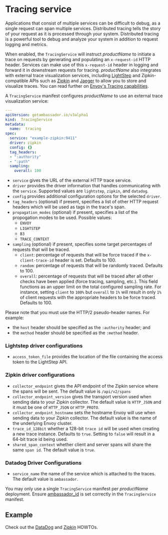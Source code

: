 # Tracing service

Applications that consist of multiple services can be difficult to debug, as a single request can span multiple services. Distributed tracing tells the story of your request as it is processed through your system. Distributed tracing is a powerful tool to debug and analyze your system in addition to request logging and metrics.

When enabled, the `TracingService` will instruct $productName$ to initiate a trace on requests by generating and populating an `x-request-id` HTTP header. Services can make use of this `x-request-id` header in logging and forward it in downstream requests for tracing. $productName$ also integrates with external trace visualization services, including [LightStep](https://lightstep.com/) and Zipkin-compatible APIs such as [Zipkin](https://zipkin.io/) and [Jaeger](https://github.com/jaegertracing/) to allow you to store and visualize traces. You can read further on [Envoy's Tracing capabilities](https://www.envoyproxy.io/docs/envoy/v1.10.0/intro/arch_overview/tracing).

A `TracingService` manifest configures $productName$ to use an external trace visualization service:

```yaml
---
apiVersion: getambassador.io/v3alpha1
kind:  TracingService
metadata:
  name:  tracing
spec:
  service: "example-zipkin:9411"
  driver: zipkin
  config: {}
  tag_headers:
  - ":authority"
  - ":path"
  sampling:
    overall: 100
```

- `service` gives the URL of the external HTTP trace service.
- `driver` provides the driver information that handles communicating with the `service`. Supported values are `lightstep`, `zipkin`, and `datadog`.
- `config` provides additional configuration options for the selected `driver`.
- `tag_headers` (optional) if present, specifies a list of other HTTP request headers which will be used as tags in the trace's span.
- `propagation_modes` (optional) if present, specifies a list of the propogation modes to be used. Possible values:
  - `ENVOY`
  - `LIGHTSTEP`
  - `B3`
  - `TRACE_CONTEXT`
- `sampling` (optional) if present, specifies some target percentages of requests that will be traced.
  - `client`: percentage of requests that will be force traced if the `x-client-trace-id` header is set. Defaults to 100.
  - `random`: percentage of requests that will be randomly traced. Defaults to 100.
  - `overall`: percentage of requests that will be traced after all other checks have been applied (force tracing, sampling, etc.).
  This field functions as an upper limit on the total configured sampling rate. For instance, setting `client`
  to `100%` but `overall` to `1%` will result in only `1%` of client requests with the appropriate headers to be force
  traced. Defaults to 100.


Please note that you must use the HTTP/2 pseudo-header names. For example:

- the `host` header should be specified as the `:authority` header; and
- the `method` header should be specified as the `:method` header.

### Lightstep driver configurations

- `access_token_file` provides the location of the file containing the access token to the LightStep API.

### Zipkin driver configurations

- `collector_endpoint` gives the API endpoint of the Zipkin service where the spans will be sent. The default value is `/api/v2/spans`
- `collector_endpoint_version` gives the transport version used when sending data to your Zipkin collector. The default value is `HTTP_JSON` and it must be one of `HTTP_JSON` or `HTTP_PROTO`.
- `collector_endpoint_hostname` sets the hostname Envoy will use when sending data to your Zipkin collector. The default value is the name of the underlying Envoy cluster.
- `trace_id_128bit` whether a 128-bit `trace id` will be used when creating a new trace instance. Defaults to `true`. Setting to `false` will result in a 64-bit trace id being used.
- `shared_span_context` whether client and server spans will share the same `span id`. The default value is `true`.

### Datadog Driver Configurations

- `service_name` the name of the service which is attached to the traces. The default value is `ambassador`.

You may only use a single `TracingService` manifest per $productName$ deployment. Ensure [ambassador_id](../../running#ambassador_id) is set correctly in the `TracingService` manifest.

## Example

Check out the [DataDog](../../../../howtos/tracing-datadog) and [Zipkin](../../../../howtos/tracing-zipkin) HOWTOs.
